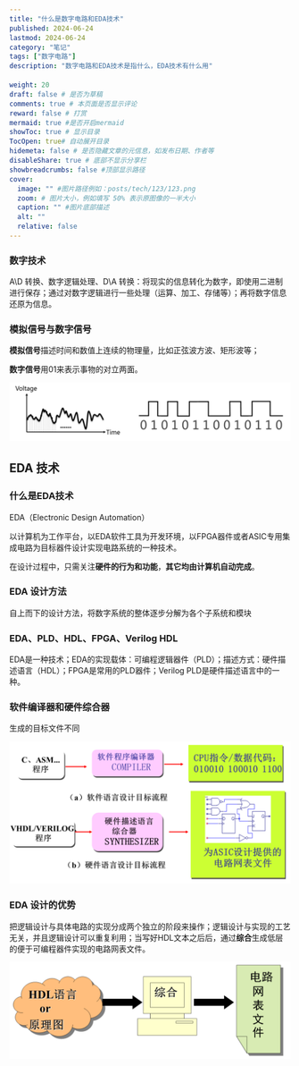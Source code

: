 ```yaml
---
title: "什么是数字电路和EDA技术"
published: 2024-06-24
lastmod: 2024-06-24
category: "笔记"
tags: ["数字电路"]
description: "数字电路和EDA技术是指什么，EDA技术有什么用"

weight: 20
draft: false # 是否为草稿
comments: true # 本页面是否显示评论
reward: false # 打赏
mermaid: true #是否开启mermaid
showToc: true # 显示目录
TocOpen: true# 自动展开目录
hidemeta: false # 是否隐藏文章的元信息，如发布日期、作者等
disableShare: true # 底部不显示分享栏
showbreadcrumbs: false #顶部显示路径
cover:
  image: "" #图片路径例如：posts/tech/123/123.png
  zoom: # 图片大小，例如填写 50% 表示原图像的一半大小
  caption: "" #图片底部描述
  alt: ""
  relative: false
---
```


### 数字技术

A\D 转换、数字逻辑处理、D\A 转换：将现实的信息转化为数字，即使用二进制进行保存；通过对数字逻辑进行一些处理（运算、加工、存储等）；再将数字信息还原为信息。



### 模拟信号与数字信号

**模拟信号**描述时间和数值上连续的物理量，比如正弦波方波、矩形波等；

**数字信号**用01来表示事物的对立两面。

![image-20240624222403702](overview/image-20240624222403702.png)



## EDA 技术

### 什么是EDA技术

EDA（Electronic Design Automation）

以计算机为工作平台，以EDA软件工具为开发环境，以FPGA器件或者ASIC专用集成电路为目标器件设计实现电路系统的一种技术。



在设计过程中，只需关注**硬件的行为和功能**，**其它均由计算机自动完成**。



### EDA 设计方法

自上而下的设计方法，将数字系统的整体逐步分解为各个子系统和模块



### EDA、PLD、HDL、FPGA、Verilog HDL

EDA是一种技术；EDA的实现载体：可编程逻辑器件（PLD）；描述方式：硬件描述语言（HDL）；FPGA是常用的PLD器件；Verilog PLD是硬件描述语言中的一种。



### 软件编译器和硬件综合器

生成的目标文件不同

![image-20240624231732141](overview/image-20240624231732141.png)



### EDA 设计的优势

把逻辑设计与具体电路的实现分成两个独立的阶段来操作；逻辑设计与实现的工艺无关，并且逻辑设计可以重复利用；当写好HDL文本之后后，通过**综合**生成低层的便于可编程器件实现的电路网表文件。

![image-20240624224703647](overview/image-20240624224703647.png)

